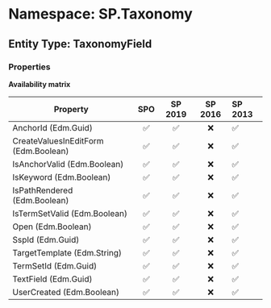 # Namespace: SP.Taxonomy

## Entity Type: TaxonomyField

### Properties

**Availability matrix**

Property | SPO | SP 2019 | SP 2016 | SP 2013
----------|:---:|:-------:|:-------:|:-------
AnchorId (Edm.Guid) | ✅ | ✅ | ❌ | ✅
CreateValuesInEditForm (Edm.Boolean) | ✅ | ✅ | ❌ | ✅
IsAnchorValid (Edm.Boolean) | ✅ | ✅ | ❌ | ✅
IsKeyword (Edm.Boolean) | ✅ | ✅ | ❌ | ✅
IsPathRendered (Edm.Boolean) | ✅ | ✅ | ❌ | ✅
IsTermSetValid (Edm.Boolean) | ✅ | ✅ | ❌ | ✅
Open (Edm.Boolean) | ✅ | ✅ | ❌ | ✅
SspId (Edm.Guid) | ✅ | ✅ | ❌ | ✅
TargetTemplate (Edm.String) | ✅ | ✅ | ❌ | ✅
TermSetId (Edm.Guid) | ✅ | ✅ | ❌ | ✅
TextField (Edm.Guid) | ✅ | ✅ | ❌ | ✅
UserCreated (Edm.Boolean) | ✅ | ✅ | ❌ | ✅

